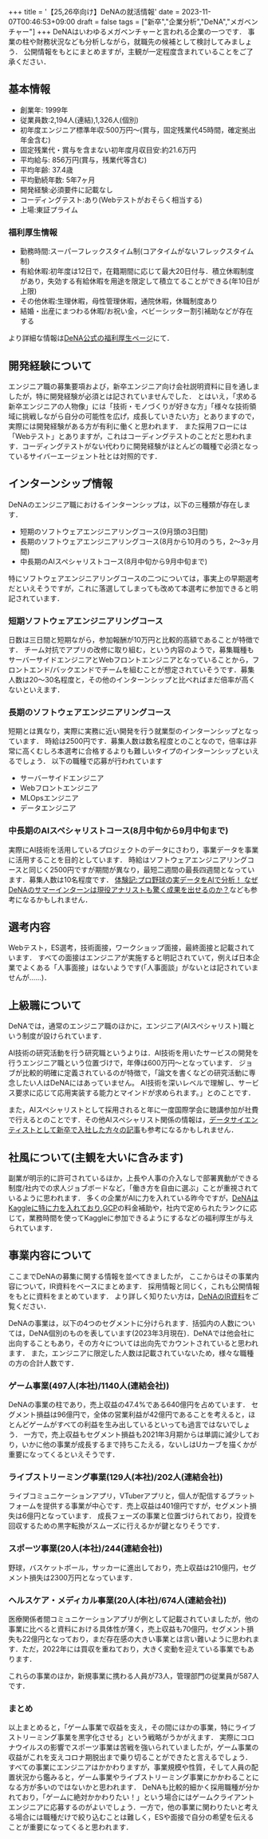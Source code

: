 +++
title = '【25,26卒向け】DeNAの就活情報'
date = 2023-11-07T00:46:53+09:00
draft = false
tags = ["新卒","企業分析","DeNA","メガベンチャー"]
+++
DeNAはいわゆるメガベンチャーと言われる企業の一つです．
事業の柱や財務状況なども分析しながら，就職先の候補として検討してみましょう．
公開情報をもとにまとめますが，主観が一定程度含まれていることをご了承ください．
## 基本情報
- 創業年: 1999年  
- 従業員数:2,194人(連結),1,326人(個別)
- 初年度エンジニア標準年収:500万円～(賞与，固定残業代45時間，確定拠出年金含む)  
- 固定残業代・賞与を含まない初年度月収目安:約21.6万円  
- 平均給与: 856万円(賞与，残業代等含む)
- 平均年齢: 37.4歳
- 平均勤続年数: 5年7ヶ月
- 開発経験:必須要件に記載なし  
- コーディングテスト:あり(Webテストがおそらく相当する)  
- 上場:東証プライム  

### 福利厚生情報
- 勤務時間:スーパーフレックスタイム制(コアタイムがないフレックスタイム制)  
- 有給休暇:初年度は12日で，在籍期間に応じて最大20日付与．積立休暇制度があり，失効する有給休暇を用途を限定して積立てることができる(年10日が上限)
- その他休暇:生理休暇，母性管理休暇，通院休暇，休職制度あり
- 結婚・出産にまつわる休暇/お祝い金，ベビーシッター割引補助などが存在する

より詳細な情報は[DeNA公式の福利厚生ページ](https://dena.com/jp/recruit/welfare/)にて．

## 開発経験について
エンジニア職の募集要項および，新卒エンジニア向け会社説明資料に目を通しましたが，特に開発経験が必須とは記されていませんでした．
とはいえ，「求める新卒エンジニアの人物像」には「技術・モノづくりが好きな方」「様々な技術領域に挑戦しながら自分の可能性を広げ，成長していきたい方」とありますので，実際には開発経験がある方が有利に働くと思われます．
また採用フローには「Webテスト」とありますが，これはコーディングテストのことだと思われます．コーディングテストがない代わりに開発経験がほとんどの職種で必須となっているサイバーエージェント社とは対照的です．

## インターンシップ情報
DeNAのエンジニア職におけるインターンシップは，以下の三種類が存在します．
- 短期のソフトウェアエンジニアリングコース(9月頭の3日間)
- 長期のソフトウェアエンジニアリングコース(8月から10月のうち，2～3ヶ月間)
- 中長期のAIスペシャリストコース(8月中旬から9月中旬まで)

特にソフトウェアエンジニアリングコースの二つについては，事実上の早期選考だといえそうですが，これに落選してしまっても改めて本選考に参加できると明記されています．
### 短期ソフトウェアエンジニアリングコース
日数は三日間と短期ながら，参加報酬が10万円と比較的高額であることが特徴です．
チーム対抗でアプリの改修に取り組む，という内容のようで，募集職種もサーバーサイドエンジニアとWebフロントエンジニアとなっていることから，フロントエンド/バックエンドでチームを組むことが想定されていそうです．募集人数は20～30名程度と，その他のインターンシップと比べればまだ倍率が高くないといえます．
### 長期のソフトウェアエンジニアリングコース
短期とは異なり，実際に実務に近い開発を行う就業型のインターンシップとなっています．
時給は2500円です．募集人数は数名程度とのことなので，倍率は非常に高くむしろ本選考に合格するよりも難しいタイプのインターンシップといえるでしょう．
以下の職種で応募が行われています
- サーバーサイドエンジニア
- Webフロントエンジニア
- MLOpsエンジニア
- データエンジニア
### 中長期のAIスペシャリストコース(8月中旬から9月中旬まで)
実際にAI技術を活用しているプロジェクトのデータにさわり，事業データを事業に活用することを目的としています．
時給はソフトウェアエンジニアリングコースと同じく2500円ですが期間が異なり，最短二週間の最長四週間となっています．募集人数は10名程度です．
[体験記:プロ野球の実データをAIで分析！ なぜDeNAのサマーインターンは現役アナリストも驚く成果を出せるのか？](https://fullswing.dena.com/archives/3826)なども参考になるかもしれません．
## 選考内容
Webテスト，ES選考，技術面接，ワークショップ面接，最終面接と記載されています．
すべての面接はエンジニアが実施すると明記されていて，例えば日本企業でよくある「人事面接」はないようです(「人事面談」がないとは記されていませんが……)．

## 上級職について
DeNAでは，通常のエンジニア職のほかに，エンジニア(AIスペシャリスト)職という制度が設けられています．

AI技術の研究活動を行う研究職というよりは．AI技術を用いたサービスの開発を行うエンジニア職という位置づけで，年俸は600万円～となっています．
ジョブが比較的明確に定義されているのが特徴で，「論文を書くなどの研究活動に専念したい人はDeNAにはあっていません。
AI技術を深いレベルで理解し、サービス要求に応じて応用実装する能力とマインドが求められます。」とのことです．

また，AIスペシャリストとして採用されると年に一度国際学会に聴講参加が社費で行えるとのことです．その他AIスペシャリスト関係の情報は，[データサイエンティストとして新卒で入社した方々の記事](https://fullswing.dena.com/archives/7969/)も参考になるかもしれません．

## 社風について(主観を大いに含みます)
副業が明示的に許可されているほか，上長や人事の介入なしで部署異動ができる制度/社内での求人ジョブボードなど，「働き方を自由に選ぶ」ことが重視されているように思われます．
多くの企業がAIに力を入れている昨今ですが，[DeNAはKaggleに特に力を入れており](https://dena.ai/kaggle/),[GCP](https://www.kaggle.com/code/alexisbcook/get-started-with-google-cloud-platform)の料金補助や，社内で定められたランクに応じて，業務時間を使ってKaggleに参加できるようにするなどの福利厚生が与えられています．

## 事業内容について
ここまでDeNAの募集に関する情報を並べてきましたが，
ここからはその事業内容について，IR資料をベースにまとめます．
採用情報と同じく，これも公開情報をもとに資料をまとめています．
より詳しく知りたい方は，[DeNAのIR資料](https://dena.com/jp/ir/library/presentation.html)をご覧ください．

DeNAの事業は，以下の4つのセグメントに分けられます．括弧内の人数については，DeNA個別のものを表しています(2023年3月現在)．DeNAでは他会社に出向することもあり，その方々については出向先でカウントされていると思われます．
また，エンジニアに限定した人数は記載されていないため，様々な職種の方の合計人数です．
### ゲーム事業(497人(本社)/1140人(連結会社))
DeNAの事業の柱であり，売上収益の47.4%である640億円を占めています．
セグメント損益は96億円で，全体の営業利益が42億円であることを考えると，ほとんどゲームがすべての利益を生み出しているといっても過言ではないでしょう．
一方で，売上収益もセグメント損益も2021年3月期からは単調に減少しており，いかに他の事業が成長するまで持ちこたえる，ないしはUカーブを描くかが重要になってくるといえそうです．

### ライブストリーミング事業(129人(本社)/202人(連結会社))
ライブコミュニケーションアプリ，VTuberアプリと，個人が配信するプラットフォームを提供する事業が中心です．売上収益は401億円ですが，セグメント損失は6億円となっています．
成長フェーズの事業と位置づけられており，投資を回収するための黒字転換がスムーズに行えるかが鍵となりそうです．

### スポーツ事業(20人(本社)/244(連結会社))
野球，バスケットボール，サッカーに進出しており，売上収益は210億円，セグメント損失は2300万円となっています．

### ヘルスケア・メディカル事業(20人(本社)/674人(連結会社))
医療関係者間コミュニケーションアプリが例として記載されていましたが，他の事業に比べると資料における具体性が薄く，売上収益も70億円，セグメント損失も22億円となっており，まだ存在感の大きい事業とは言い難いように思われます．ただ，2022年には買収を重ねており，大きく変動を迎えている事業でもあります．

これらの事業のほか，新規事業に携わる人員が73人，管理部門の従業員が587人です．
### まとめ
以上まとめると，「ゲーム事業で収益を支え，その間にほかの事業，特にライブストリーミング事業を黒字化させる」という戦略がうかがえます．
実際にコロナウイルスの影響でスポーツ事業は苦戦を強いられていましたが，ゲーム事業の収益がこれを支えコロナ期脱出まで乗り切ることができたと言えるでしょう．
すべての事業にエンジニアはかかわりますが，事業規模や性質，そして人員の配置状況から鑑みると，ゲーム事業やライブストリーミング事業にかかわることになる方が多いのではないかと思われます．
DeNAも比較的細かく採用職種が分かれており，「ゲームに絶対かかわりたい！」という場合にはゲームクライアントエンジニアに応募するのがよいでしょう．一方で，他の事業に関わりたいと考える場合には職種だけで絞り込むことは難しく，ESや面接で自分の希望を伝えることが重要になってくると思われます．
